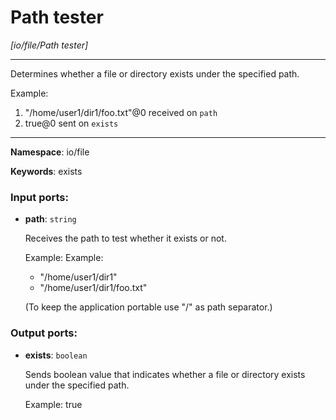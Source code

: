 # Path tester

_[io/file/Path tester]_

---

Determines whether a file or directory exists under the specified path.

Example: 
1. "/home/user1/dir1/foo.txt"@0 received on `path`
2. true@0 sent on `exists`

---

__Namespace__: io/file

__Keywords__: exists

### Input ports:

* __path__: ` string `

    Receives the path to test whether it exists or not.
    
    Example:
    Example:
    - "/home/user1/dir1"
    - "/home/user1/dir1/foo.txt"
    
    (To keep the application portable use "/" as path separator.)

### Output ports:

* __exists__: ` boolean `

    Sends boolean value that indicates whether a file or directory exists under the specified path.
    
    Example:
    true

